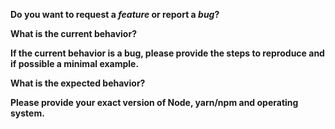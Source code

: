 **Do you want to request a *feature* or report a *bug*?**

**What is the current behavior?**

**If the current behavior is a bug, please provide the steps to reproduce and if possible a minimal example.**

**What is the expected behavior?**

**Please provide your exact version of Node, yarn/npm and operating system.**
